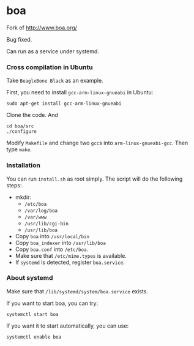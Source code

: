 boa
===

Fork of http://www.boa.org/

Bug fixed.

Can run as a service under systemd.


### Cross compilation in Ubuntu

Take `BeagleBone Black` as an example.

First, you need to install `gcc-arm-linux-gnueabi` in Ubuntu: 

	sudo apt-get install gcc-arm-linux-gnueabi

Clone the code. And
	
	cd boa/src
	./configure

Modify `Makefile` and change two `gcc`s into `arm-linux-gnueabi-gcc`. Then type `make`.

### Installation

You can run `install.sh` as root simply. The script will do the following steps: 

* mkdir:
	* `/etc/boa`
	* `/var/log/boa`
	* `/var/www`
	* `/usr/lib/cgi-bin`
	* `/usr/lib/boa`
* Copy `boa` into `/usr/local/bin`
* Copy `boa_indexer` into `/usr/lib/boa`
* Copy `boa.conf` into `/etc/boa`.
* Make sure that `/etc/mime.types` is available.
* If `systemd` is detected, register `boa.service`.

### About systemd

Make sure that `/lib/systemd/system/boa.service` exists.

If you want to start boa, you can try:
	
	systemctl start boa

If you want it to start automatically, you can use:
	
	systemctl enable boa
